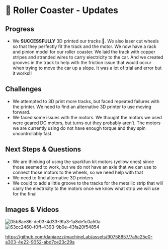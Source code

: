 # 🎢 Roller Coaster - Updates

## Progress
- We **SUCCESSFULLY** 3D printed our tracks 🎉. We also laser cut wheels so that they perfectly fit the track and the motor.
We now have a rack and pinion model for our roller coaster. We laid the track with copper stripes and stranded wires
to carry electricity to the car. And we created grooves in the track to help with the friction issue that would occur when trying
to move the car up a slope. It was a lot of trial and error but it works!! 

## Challenges 
- We attempted to 3D print more tracks, but faced repeated failures with the printer. We need to find an alternative 3D printer to use moving forward.  
- We faced some issues with the motors. We thought the motors we used were geared DC motors, but turns out they probably aren’t. The motors we are currently using do not have enough torque and they spin uncontrollably fast. 

## Next Steps & Questions
- We are thinking of using the sparkfun kit motors (yellow ones) since those seemed to work, but we do not have an axle that we can use to connect those motors to the wheels, so we need help with that
- We need to find alternative 3D printers
- We could to add a little groove to the tracks for the metallic strip that will carry the electricity to the motors once we know what strip we will use for the final 

## Images & Videos
![05b8ae86-de03-4d33-9fa3-1a8de1c0a50a](https://github.com/daniaezz/machineLab/assets/90758857/660b6bd6-f113-4626-b9fd-416448c4d7ce)
![63cc2460-f0ff-4393-9b0e-43fa20f54854](https://github.com/daniaezz/machineLab/assets/90758857/2c3cde0f-2861-4c98-8e6e-458cf875b224)



https://github.com/daniaezz/machineLab/assets/90758857/7a5c25e0-a303-4e22-9052-abd7ce23c29a


